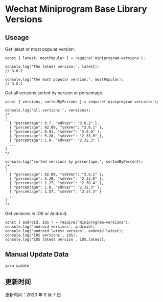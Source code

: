 
# Wechat Miniprogram Base Library Versions

## Useage

Get latest or most popular version:

```;
const { latest, mostPopular } = require('miniprogram-versions');

console.log('The latest version:', latest);
// 3.0.2

console.log('The most popular version:', mostPopular);
// 3.0.1

```

Get all versions sorted by version or persentage.

```
const { versions, sortedByPercent } = require('miniprogram-versions');

console.log('all versions:', versions);
/*
[
  { "percentage": 0.7, "sdkVer": "3.0.2" },
  { "percentage": 82.09, "sdkVer": "3.0.1" },
  { "percentage": 0.01, "sdkVer": "3.0.0" },
  { "percentage": 5.28, "sdkVer": "2.33.0" },
  { "percentage": 1.8, "sdkVer": "2.32.3" }
  ...
]
*/

console.log('sorted versions by persentage:', sortedByPercent);
/*
[
  { "percentage": 82.09, "sdkVer": "3.0.1" },
  { "percentage": 5.28, "sdkVer": "2.33.0" },
  { "percentage": 2.27, "sdkVer": "2.30.4" },
  { "percentage": 1.8, "sdkVer": "2.32.3" },
  { "percentage": 1.57, "sdkVer": "2.27.3" }
  ...
]
*/
```

Get versions in iOS or Android.

```
const { android, iOS } = require('miniprogram-versions');
console.log('android versions', android);
console.log('android latest version', android.latest);
console.log('iOS versions', iOS);
console.log('iOS latest version', iOS.latest);
```

## Manual Update Data

```
yarn update
```

## 更新时间

更新时间：2023 年 9 月 7 日
